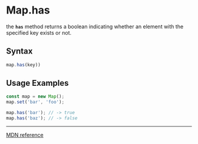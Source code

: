 # Map.has

the **`has`** method returns a boolean indicating whether an element with the specified key exists or not.

## Syntax

```js
map.has(key))
```

## Usage Examples

```js
const map = new Map();
map.set('bar', 'foo');

map.has('bar'); // -> true
map.has('baz'); // -> false
```

---

[MDN reference](https://developer.mozilla.org/en-US/docs/Web/JavaScript/Reference/Global_Objects/Map/has)
